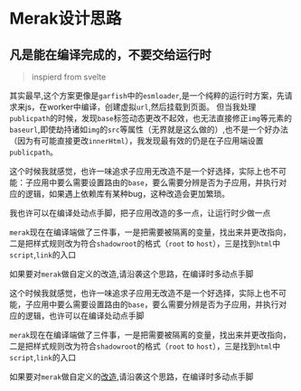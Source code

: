 # Merak设计思路

## 凡是能在编译完成的，不要交给运行时
> inspierd from svelte

其实最早,这个方案更像是`garfish`中的`esmloader`,是一个纯粹的运行时方案，先请求来js，在worker中编译，创建虚拟`url`,然后挂载到页面。
但当我处理`publicpath`的时候，发现`base`标签动态更改不起效，也无法直接修正`img`等元素的`baseurl`,即使劫持诸如`img`的`src`等属性（无界就是这么做的）,也不是一个好办法（因为有可能直接更改`innerHtml`），我发现最有效的仍是在子应用端设置`publicpath`。


这个时候我就感觉，也许一味追求子应用无改造不是一个好选择，实际上也不可能：子应用中要么需要设置路由的`base`，要么需要分辨是否为子应用，并执行对应的逻辑，如果遇上依赖库有某种bug，这种改造会更加繁琐。

我也许可以在编译处动点手脚，把子应用改造的多一点，让运行时少做一点

`merak`现在在编译端做了三件事，一是把需要被隔离的变量，找出来并更改指向，二是把样式规则改为符合`shadowroot`的格式（`root` to `host`），三是找到`html`中`script`,`link`的入口

如果要对`merak`做自定义的改造,请沿袭这个思路，在编译时多动点手脚

这个时候我就感觉，也许一味追求子应用无改造不是一个好选择，实际上也不可能，子应用中要么需要设置路由的`base`，要么需要分辨是否为子应用，并执行对应的逻辑，也许可以在编译处动点手脚

`merak`现在在编译端做了三件事，一是把需要被隔离的变量，找出来并更改指向，二是把样式规则改为符合`shadowroot`的格式（`root` to `host`），三是找到`html`中`script`,`link`的入口

如果要对`merak`做自定义的[改造](),请沿袭这个思路，在编译时多动点手脚

